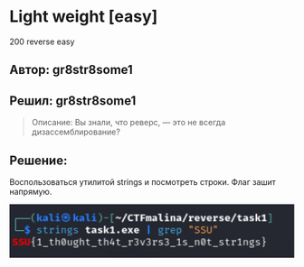 # Light weight [easy]
200
reverse easy

## Автор: gr8str8some1
## Решил: gr8str8some1

> Описание: Вы знали, что реверс, — это не всегда дизассемблирование?

## Решение:
Воспользоваться утилитой strings и посмотреть строки. Флаг зашит напрямую.

![img.png](images/img.png)
